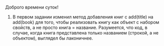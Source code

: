 Доброго времени суток!

1.  В первом задании изменил метод добавления книг с add(title) на add(book)
    для того, чтобы реализовать книгу как объект с набором свойств, а не
    просто книга = название. Разумеется, что код, в случае, когда книга
    представлена только названием (строкой, а не объектом), выглядел бы лаконичнее.
